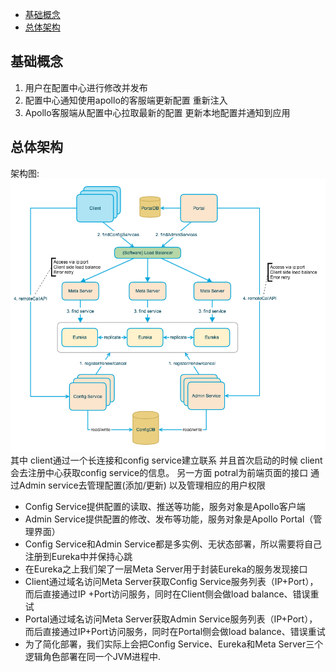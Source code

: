 - [基础概念](#基础概念)
- [总体架构](#总体架构)

## 基础概念
1. 用户在配置中心进行修改并发布
2. 配置中心通知使用apollo的客服端更新配置 重新注入
3. Apollo客服端从配置中心拉取最新的配置 更新本地配置并通知到应用

## 总体架构
架构图:
![Apollo架构](../static/img/Apollo-architecture.png)
其中 client通过一个长连接和config service建立联系 并且首次启动的时候 client会去注册中心获取config service的信息。
另一方面 potral为前端页面的接口 通过Admin service去管理配置(添加/更新) 以及管理相应的用户权限
* Config Service提供配置的读取、推送等功能，服务对象是Apollo客户端
* Admin Service提供配置的修改、发布等功能，服务对象是Apollo Portal（管理界面）
* Config Service和Admin Service都是多实例、无状态部署，所以需要将自己注册到Eureka中并保持心跳
* 在Eureka之上我们架了一层Meta Server用于封装Eureka的服务发现接口
* Client通过域名访问Meta Server获取Config Service服务列表（IP+Port），而后直接通过IP
+Port访问服务，同时在Client侧会做load balance、错误重试
* Portal通过域名访问Meta Server获取Admin Service服务列表（IP+Port），而后直接通过IP+Port访问服务，同时在Portal侧会做load balance、错误重试
* 为了简化部署，我们实际上会把Config Service、Eureka和Meta Server三个逻辑角色部署在同一个JVM进程中.